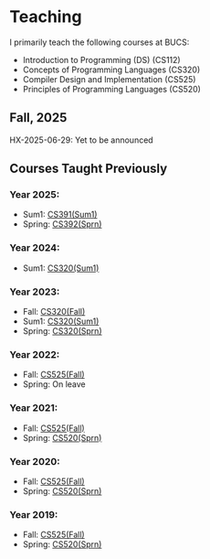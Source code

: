 # Teaching

I primarily teach the following courses at BUCS:

* Introduction to Programming (DS) (CS112)
* Concepts of Programming Languages (CS320)
* Compiler Design and Implementation (CS525)
* Principles of Programming Languages (CS520)

## Fall, 2025

HX-2025-06-29: Yet to be announced

## Courses Taught Previously

### Year 2025:
* Sum1: [CS391(Sum1)](./CS391/2025Sum1/.)
* Spring: [CS392(Sprn)](./CS392/2025Sprn/.)

### Year 2024:
* Sum1: [CS320(Sum1)](./CS320/2024Sum1/.)

### Year 2023:
* Fall: [CS320(Fall)](./CS320/2023Fall/.)
* Sum1: [CS320(Sum1)](./CS320/2023Sum1/.)
* Spring: [CS320(Sprn)](./CS320/2023Sprn/.)

### Year 2022:
* Fall: [CS525(Fall)](./CS525/2022Fall/.)
* Spring: On leave

### Year 2021:
* Fall: [CS525(Fall)](./CS525/2021Fall/.)
* Spring: [CS520(Sprn)](./CS520/2021Sprn/.)

### Year 2020:
* Fall: [CS525(Fall)](./CS525/2020Fall/.)
* Spring: [CS520(Sprn)](./CS520/2020Sprn/.)

### Year 2019:
* Fall: [CS525(Fall)](./CS525/2019Fall/.)
* Spring: [CS520(Sprn)](./CS520/2019Sprn/.)
